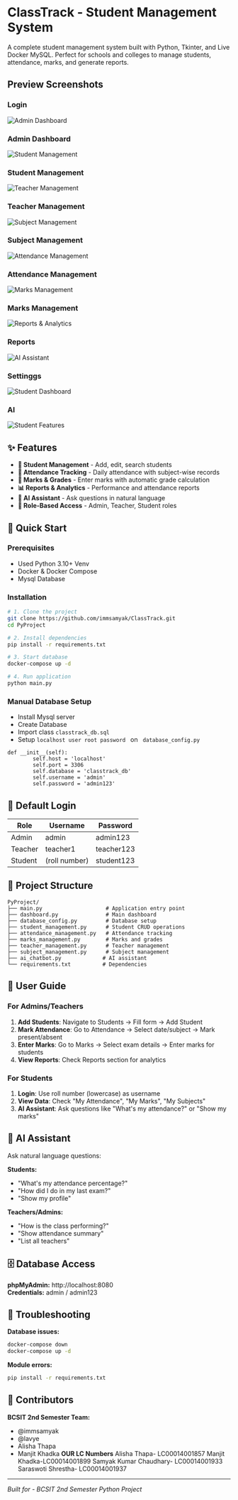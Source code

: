 # ClassTrack - Student Management System

A complete student management system built with Python, Tkinter, and Live Docker MySQL. Perfect for schools and colleges to manage students, attendance, marks, and generate reports.

## Preview Screenshots

### Login
![Admin Dashboard](Screenshot/Screenshot%202025-08-28%20102710.png)

### Admin Dashboard
![Student Management](Screenshot/Screenshot%202025-08-28%20102717.png)

### Student Management
![Teacher Management](Screenshot/Screenshot%202025-08-28%20102731.png)

### Teacher Management
![Subject Management](Screenshot/Screenshot%202025-08-28%20102738.png)

### Subject Management
![Attendance Management](Screenshot/Screenshot%202025-08-28%20102743.png)

### Attendance Management
![Marks Management](Screenshot/Screenshot%202025-08-28%20102756.png)

### Marks Management
![Reports & Analytics](Screenshot/Screenshot%202025-08-28%20102810.png)

### Reports
![AI Assistant](Screenshot/Screenshot%202025-08-28%20102815.png)

### Settinggs
![Student Dashboard](Screenshot/Screenshot%202025-08-28%20102823.png)

### AI
![Student Features](Screenshot/Screenshot%202025-08-28%20102836.png)

## ✨ Features

- **👥 Student Management** - Add, edit, search students
- **📅 Attendance Tracking** - Daily attendance with subject-wise records  
- **📝 Marks & Grades** - Enter marks with automatic grade calculation
- **📊 Reports & Analytics** - Performance and attendance reports
- **🤖 AI Assistant** - Ask questions in natural language
- **🔐 Role-Based Access** - Admin, Teacher, Student roles

## 🚀 Quick Start

### Prerequisites
- Used Python 3.10+ Venv
- Docker & Docker Compose
- Mysql Database

### Installation
```bash
# 1. Clone the project
git clone https://github.com/immsamyak/ClassTrack.git
cd PyProject

# 2. Install dependencies
pip install -r requirements.txt

# 3. Start database
docker-compose up -d

# 4. Run application
python main.py
```

### Manual Database Setup 

- Install Mysql server
- Create Database 
- Import class ``` classtrack_db.sql ```
- Setup ```localhost user root password ``` on ``` database_config.py```
``` 
def __init__(self):
        self.host = 'localhost'
        self.port = 3306
        self.database = 'classtrack_db'
        self.username = 'admin'
        self.password = 'admin123'
 ```


## 🔑 Default Login

| Role | Username | Password |
|------|----------|----------|
| Admin | admin | admin123 | admin
| Teacher | teacher1 | teacher123 |
| Student | (roll number) | student123 |

## 📁 Project Structure

```
PyProject/
├── main.py                    # Application entry point
├── dashboard.py               # Main dashboard
├── database_config.py         # Database setup
├── student_management.py      # Student CRUD operations
├── attendance_management.py   # Attendance tracking
├── marks_management.py        # Marks and grades
├── teacher_management.py      # Teacher management
├── subject_management.py      # Subject management
├── ai_chatbot.py             # AI assistant
└── requirements.txt          # Dependencies

```

## 🎯 User Guide

### For Admins/Teachers
1. **Add Students**: Navigate to Students → Fill form → Add Student
2. **Mark Attendance**: Go to Attendance → Select date/subject → Mark present/absent
3. **Enter Marks**: Go to Marks → Select exam details → Enter marks for students
4. **View Reports**: Check Reports section for analytics

### For Students  
1. **Login**: Use roll number (lowercase) as username
2. **View Data**: Check "My Attendance", "My Marks", "My Subjects"
3. **AI Assistant**: Ask questions like "What's my attendance?" or "Show my marks"

## 🤖 AI Assistant

Ask natural language questions:

**Students:**
- "What's my attendance percentage?"
- "How did I do in my last exam?"
- "Show my profile"

**Teachers/Admins:**
- "How is the class performing?"
- "Show attendance summary"
- "List all teachers"

## 🗄️ Database Access

**phpMyAdmin:** http://localhost:8080  
**Credentials:** admin / admin123

## 🔧 Troubleshooting

**Database issues:**
```bash
docker-compose down
docker-compose up -d
```

**Module errors:**
```bash
pip install -r requirements.txt
```

## 👥 Contributors

**BCSIT 2nd Semester Team:**
- @immsamyak         
- @lavye  
- Alisha Thapa
- Manjit Khadka
**OUR LC Numbers**
Alisha Thapa- LC00014001857
Manjit Khadka-LC00014001899
Samyak Kumar Chaudhary- LC00014001933
Saraswoti Shrestha- LC00014001937
---

*Built for - BCSIT 2nd Semester Python Project*
